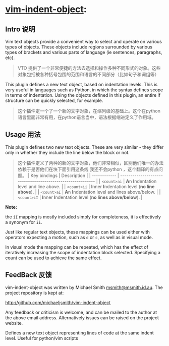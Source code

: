 # [vim-indent-object](https://github.com/michaeljsmith/vim-indent-object):

## Intro 说明

Vim text objects provide a convenient way to select and operate on various types of objects. These objects include regions surrounded by various types of brackets and various parts of language (ie sentences, paragraphs, etc).  

>VTO 提供了一个非常便捷的方法去选择和操作多种不同形式的对象。这些对象包括被各种括号包围的范围和语言的不同部分（比如句子和词组等）

This plugin defines a new text object, based on indentation levels. This is very useful in languages such as Python, in which the syntax defines scope in terms of indentation. Using the objects defined in this plugin, an entire if structure can be quickly selected, for example.  
> 这个插件定一个了一个新的文字对象，在缩列级的基础上。这个在python语言里面非常有用，在python语言当中，语法根据缩进定义了作用域。  

## Usage 用法

This plugin defines two new text objects. These are very similar - they differ only in whether they include the line below the block or not.  
> 这个插件定义了两种的新的文字对象，他们非常相似，区别他们唯一的办法依赖于是否他们在块下面引用这条线
> 我还不会python ，这个翻译的有点问题。
| Key bindings | Description                                                 |
| ------------ | ----------------------------------------------------------- |
| `<count>ai`  | **A**n **I**ndentation level and line above.                |
| `<count>ii`  | **I**nner **I**ndentation level (**no line above**).        |
| `<count>aI`  | **A**n **I**ndentation level and lines above/below.         |
| `<count>iI`  | **I**nner **I**ndentation level (**no lines above/below**). |

**Note:**

the `iI` mapping is mostly included simply for completeness, it is effectively a synonym for `ii`.  

Just like regular text objects, these mappings can be used either with operators expecting a motion, such as `d` or `c`, as well as in visual mode.  

In visual mode the mapping can be repeated, which has the effect of iteratively increasing the scope of indentation block selected. Specifying a count can be used to achieve the same effect.  

## FeedBack 反馈

vim-indent-object was written by Michael Smith <msmith@msmith.id.au>. The project repository is kept at:

http://github.com/michaeljsmith/vim-indent-object

Any feedback or criticism is welcome, and can be mailed to the author at the above email address. Alternatively issues can be raised on the project website.

Defines a new text object representing lines of code at the same indent level. Useful for python/vim scripts
